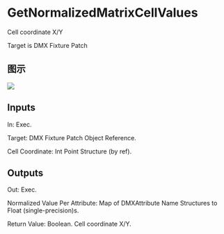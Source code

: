 # GetNormalizedMatrixCellValues

Cell coordinate X/Y

Target is DMX Fixture Patch

## 图示

![]($-20221218-18435177.png)

## Inputs

In: Exec.

Target: DMX Fixture Patch Object Reference.

Cell Coordinate: Int Point Structure (by ref).  

## Outputs

Out: Exec.

Normalized Value Per Attribute: Map of DMXAttribute Name Structures to Float (single-precision)s.

Return Value: Boolean. Cell coordinate X/Y.

